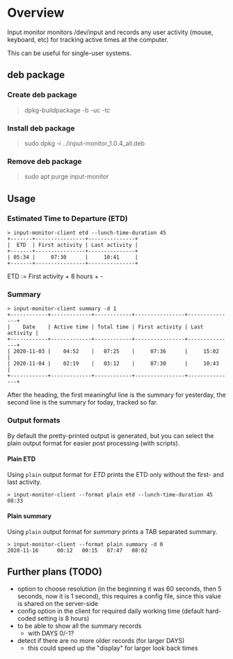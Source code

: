 # Overview
Input monitor monitors /dev/input and records any user activity (mouse,
keyboard, etc) for tracking active times at the computer.

This can be useful for single-user systems.

## deb package
### Create deb package
  > dpkg-buildpackage -b -uc -tc

### Install deb package
  > sudo dpkg -i ../input-monitor_1.0.4_all.deb

### Remove deb package
  > sudo apt purge input-monitor

## Usage
### Estimated Time to Departure (ETD)
```
> input-monitor-client etd --lunch-time-duration 45
+-------+----------------+---------------+
|  ETD  | First activity | Last activity |
+-------+----------------+---------------+
| 05:34 |     07:30      |     10:41     |
+-------+----------------+---------------+
```

ETD := First activity + 8 hours + <lunch time duration> - <now>

### Summary
```
> input-monitor-client summary -d 1
+------------+-------------+------------+----------------+---------------+
|    Date    | Active time | Total time | First activity | Last activity |
+------------+-------------+------------+----------------+---------------+
| 2020-11-03 |    04:52    |   07:25    |     07:36      |     15:02     |
| 2020-11-04 |    02:19    |   03:12    |     07:30      |     10:43     |
+------------+-------------+------------+----------------+---------------+
```

After the heading, the first meaningful line is the summary for
yesterday, the second line is the summary for today, tracked so far.

### Output formats
By default the pretty-printed output is generated, but you can select
the plain output format for easier post processing (with scripts).

#### Plain ETD
Using `plain` output format for *ETD* prints the ETD only without the
first- and last activity.

```
> input-monitor-client --format plain etd --lunch-time-duration 45
08:33
```

#### Plain summary
Using `plain` output format for *summary* prints a TAB separated summary.

```
> input-monitor-client --format plain summary -d 0
2020-11-16      00:12   00:15   07:47   08:02
```

## Further plans (TODO)
- option to choose resolution (in the beginning it was 60 seconds, then
  5 seconds, now it is 1 second), this requires a config file, since
  this value is shared on the server-side
- config option in the client for required daily working time (default
  hard-coded setting is 8 hours)
- to be able to show all the summary records
  - with DAYS 0/-1?
- detect if there are no more older records (for larger DAYS)
  - this could speed up the "display" for larger look back times

